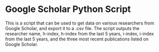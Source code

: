 # Google Scholar Python Script

This is a script that can be used to get data on various researchers from Google Scholar, and export it 
to a .csv file. The script outputs the researcher name, h-index, h-index from the last 5 years, i-index,
i-index from the last 5 years, and the three most recent publications listed on Google Scholar. 
